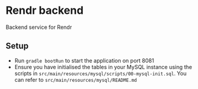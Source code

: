 # Rendr backend

Backend service for Rendr

## Setup

- Run `gradle bootRun` to start the application on port 8081
- Ensure you have initialised the tables in your MySQL instance using the scripts in `src/main/resources/mysql/scripts/00-mysql-init.sql`. You can refer to `src/main/resources/mysql/README.md`

